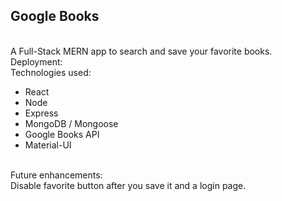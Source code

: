 ## Google Books
<br>
A Full-Stack MERN app to search and save your favorite books.
<br>
Deployment:
<br>
Technologies used: 
<ul>
<li>React
<li>Node
<li>Express
<li>MongoDB / Mongoose
<li>Google Books API
<li>Material-UI
</ul>
<br>
Future enhancements:
<br>
Disable favorite button after you save it and a login page.